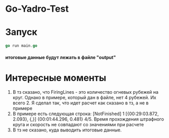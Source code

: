 # Go-Yadro-Test

# Запуск
```go
go run main.go
```
#### итоговые данные будут лежать в файле "output"
# Интересные моменты

1. В тз сказано, что FiringLines - это количество огневых рубежей на круг. Однако в примере, который дан в файле, нет 4 рубежей. Их всего 2. Я сделал так, что идет расчет как сказано в тз, а не в примере
2. В примере есть следующая строка: [NotFinished] 1 [{00:29:03.872, 2.093}, {,}] {00:01:44.296, 0.481} 4/5.
    Время прохождения штрафного круга и скорость не совпадают со значениями при расчете
3. В тз не сказано, куда выводить итоговые данные.